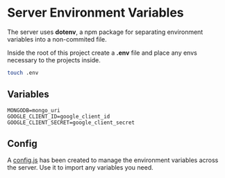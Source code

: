 # Server Environment Variables

The server uses __dotenv__, a npm package for separating environment variables into a non-commited file.

Inside the root of this project create a __.env__ file and place any envs necessary to the projects inside.

```sh
touch .env
```

## Variables
```
MONGODB=mongo_uri
GOOGLE_CLIENT_ID=google_client_id
GOOGLE_CLIENT_SECRET=google_client_secret
```

## Config
A [config.js](server/config.js) has been created to manage the environment variables across the server. Use it to import any variables you need.
